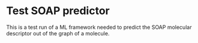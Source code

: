 # Test SOAP predictor

This is a test run of a ML framework needed to predict the SOAP molecular descriptor out of the graph of a molecule.
